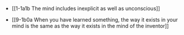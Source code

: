 - [[1-1a1b The mind includes inexplicit as well as unconscious]]

- [[9-1b0a When you have learned something, the way it exists in your mind is the same as the way it exists in the mind of the inventor]]
